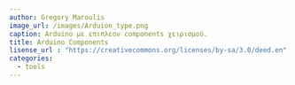 ```yaml
---
author: Gregory Maroulis
image_url: /images/Arduion_type.png
caption: Arduino με επιπλεον components χειρισμού.  
title: Arduino Components
lisense_url : "https://creativecommons.org/licenses/by-sa/3.0/deed.en"
categories:
  - tools
---
```

